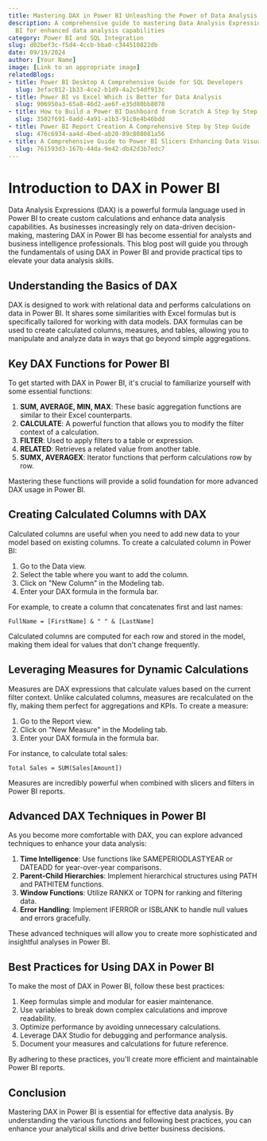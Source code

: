 ```yaml
---
title: Mastering DAX in Power BI Unleashing the Power of Data Analysis
description: A comprehensive guide to mastering Data Analysis Expressions in Power
  BI for enhanced data analysis capabilities
category: Power BI and SQL Integration
slug: d02bef3c-f5d4-4ccb-bba0-c344510822db
date: 09/19/2024
author: [Your Name]
image: [Link to an appropriate image]
relatedBlogs:
- title: Power BI Desktop A Comprehensive Guide for SQL Developers
  slug: 3efac012-1b33-4ce2-b1d9-4a2c54df913c
- title: Power BI vs Excel Which is Better for Data Analysis
  slug: 906950a3-65a8-46d2-ae6f-e35d80bb8078
- title: How to Build a Power BI Dashboard from Scratch A Step by Step Guide
  slug: 3502f691-8add-4a91-a1b3-91c8e4b46bdd
- title: Power BI Report Creation A Comprehensive Step by Step Guide
  slug: 476c6934-aa4d-4bed-ab20-89c808081a56
- title: A Comprehensive Guide to Power BI Slicers Enhancing Data Visualization
  slug: 761593d3-167b-44da-9e42-db42d3b7edc7
---
```


# Introduction to DAX in Power BI

Data Analysis Expressions (DAX) is a powerful formula language used in Power BI to create custom calculations and enhance data analysis capabilities. As businesses increasingly rely on data-driven decision-making, mastering DAX in Power BI has become essential for analysts and business intelligence professionals. This blog post will guide you through the fundamentals of using DAX in Power BI and provide practical tips to elevate your data analysis skills.

## Understanding the Basics of DAX

DAX is designed to work with relational data and performs calculations on data in Power BI. It shares some similarities with Excel formulas but is specifically tailored for working with data models. DAX formulas can be used to create calculated columns, measures, and tables, allowing you to manipulate and analyze data in ways that go beyond simple aggregations.

## Key DAX Functions for Power BI

To get started with DAX in Power BI, it's crucial to familiarize yourself with some essential functions:

1. **SUM, AVERAGE, MIN, MAX**: These basic aggregation functions are similar to their Excel counterparts.
2. **CALCULATE**: A powerful function that allows you to modify the filter context of a calculation.
3. **FILTER**: Used to apply filters to a table or expression.
4. **RELATED**: Retrieves a related value from another table.
5. **SUMX, AVERAGEX**: Iterator functions that perform calculations row by row.

Mastering these functions will provide a solid foundation for more advanced DAX usage in Power BI.

## Creating Calculated Columns with DAX

Calculated columns are useful when you need to add new data to your model based on existing columns. To create a calculated column in Power BI:

1. Go to the Data view.
2. Select the table where you want to add the column.
3. Click on "New Column" in the Modeling tab.
4. Enter your DAX formula in the formula bar.

For example, to create a column that concatenates first and last names:

```dax
FullName = [FirstName] & " " & [LastName]
```

Calculated columns are computed for each row and stored in the model, making them ideal for values that don't change frequently.

## Leveraging Measures for Dynamic Calculations

Measures are DAX expressions that calculate values based on the current filter context. Unlike calculated columns, measures are recalculated on the fly, making them perfect for aggregations and KPIs. To create a measure:

1. Go to the Report view.
2. Click on "New Measure" in the Modeling tab.
3. Enter your DAX formula in the formula bar.

For instance, to calculate total sales:

```dax
Total Sales = SUM(Sales[Amount])
```

Measures are incredibly powerful when combined with slicers and filters in Power BI reports.

## Advanced DAX Techniques in Power BI

As you become more comfortable with DAX, you can explore advanced techniques to enhance your data analysis:

1. **Time Intelligence**: Use functions like SAMEPERIODLASTYEAR or DATEADD for year-over-year comparisons.
2. **Parent-Child Hierarchies**: Implement hierarchical structures using PATH and PATHITEM functions.
3. **Window Functions**: Utilize RANKX or TOPN for ranking and filtering data.
4. **Error Handling**: Implement IFERROR or ISBLANK to handle null values and errors gracefully.

These advanced techniques will allow you to create more sophisticated and insightful analyses in Power BI.

## Best Practices for Using DAX in Power BI

To make the most of DAX in Power BI, follow these best practices:

1. Keep formulas simple and modular for easier maintenance.
2. Use variables to break down complex calculations and improve readability.
3. Optimize performance by avoiding unnecessary calculations.
4. Leverage DAX Studio for debugging and performance analysis.
5. Document your measures and calculations for future reference.

By adhering to these practices, you'll create more efficient and maintainable Power BI reports.

## Conclusion

Mastering DAX in Power BI is essential for effective data analysis. By understanding the various functions and following best practices, you can enhance your analytical skills and drive better business decisions.